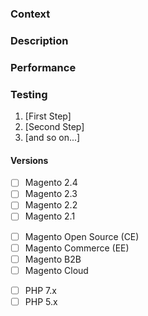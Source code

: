 ### Context
<!-- Why is this change necessary? Write one or two sentences to explain what's going on. -->

### Description
<!-- What does this PR change? If it's a bug, describe the fix. If it's a feature, post screenshots or a video. -->

### Performance
<!-- How does this PR impact the area that's being changed? Prove it out. This can be an informal benchmark, EXPLAIN ANALYZE output, etc. -->

### Testing
<!-- How do we test this PR? **This section is critical.** Some ideas:
- Provide clear steps to reproduce w/ test data
- Show us how you tested the PR
- Call out specific areas of concern
-->
1. [First Step]
2. [Second Step]
3. [and so on...]

#### Versions
<!-- What version(s) did you test this change on? -->
- [ ] Magento 2.4
- [ ] Magento 2.3
- [ ] Magento 2.2
- [ ] Magento 2.1
<!-- What edition(s) of Magento did you test this change on? -->
- [ ] Magento Open Source (CE)
- [ ] Magento Commerce (EE)
- [ ] Magento B2B
- [ ] Magento Cloud
<!-- What version of PHP did you test this change on? -->
- [ ] PHP 7.x
- [ ] PHP 5.x
